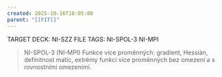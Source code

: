 ```yaml
---
created: 2025-10-16T10:05:00
parent: "[[FIT]]"
---
```


TARGET DECK: NI-SZZ
FILE TAGS: NI-SPOL-3 NI-MPI

> NI-SPOL-3 (NI-MPI)
> Funkce více proměnných: gradient, Hessián, definitnost matic, extrémy funkcí více proměnných bez omezení a s rovnostními omezeními.
